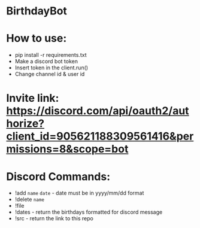 # BirthdayBot
# How to use: 
- pip install -r requirements.txt
- Make a discord bot token
- Insert token in the client.run()
- Change channel id & user id 
# Invite link: https://discord.com/api/oauth2/authorize?client_id=905621188309561416&permissions=8&scope=bot 
# Discord Commands:
- !add `name` `date` - date must be in yyyy/mm/dd format 
- !delete `name`
- !file 
- !dates - return the birthdays formatted for discord message 
- !src - return the link to this repo 